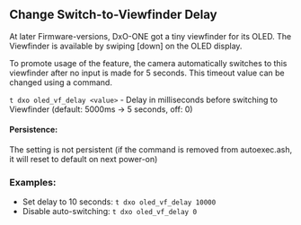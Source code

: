 ## Change Switch-to-Viewfinder Delay
At later Firmware-versions, DxO-ONE got a tiny viewfinder for its OLED. The Viewfinder is available by swiping [down] on the OLED display.

To promote usage of the feature, the camera automatically switches to this viewfinder after no input is made for 5 seconds.
This timeout value can be changed using a command.

```t dxo oled_vf_delay <value>```
<value> - Delay in milliseconds before switching to Viewfinder (default: 5000ms -> 5 seconds, off: 0)

#### Persistence:
The setting is not persistent (if the command is removed from autoexec.ash, it will reset to default on next power-on)

### Examples:
- Set delay to 10 seconds: ```t dxo oled_vf_delay 10000```
- Disable auto-switching: ```t dxo oled_vf_delay 0```
